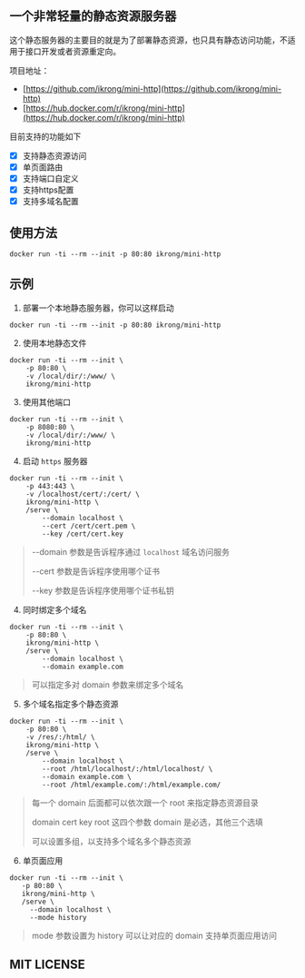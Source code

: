 ## 一个非常轻量的静态资源服务器

这个静态服务器的主要目的就是为了部署静态资源，也只具有静态访问功能，不适用于接口开发或者资源重定向。

项目地址：

* [https://github.com/ikrong/mini-http](https://github.com/ikrong/mini-http)
* [https://hub.docker.com/r/ikrong/mini-http](https://hub.docker.com/r/ikrong/mini-http)

目前支持的功能如下

- [x] 支持静态资源访问
- [x] 单页面路由
- [x] 支持端口自定义
- [x] 支持https配置
- [x] 支持多域名配置

## 使用方法

```shell
docker run -ti --rm --init -p 80:80 ikrong/mini-http
```

## 示例

1. 部署一个本地静态服务器，你可以这样启动

```shell
docker run -ti --rm --init -p 80:80 ikrong/mini-http
```

2. 使用本地静态文件

```shell
docker run -ti --rm --init \
    -p 80:80 \
    -v /local/dir/:/www/ \
    ikrong/mini-http
```

3. 使用其他端口

```shell
docker run -ti --rm --init \
    -p 8080:80 \
    -v /local/dir/:/www/ \
    ikrong/mini-http
```

4. 启动 `https` 服务器

```shell
docker run -ti --rm --init \
    -p 443:443 \
    -v /localhost/cert/:/cert/ \
    ikrong/mini-http \
    /serve \
        --domain localhost \
        --cert /cert/cert.pem \
        --key /cert/cert.key
```

> --domain 参数是告诉程序通过 `localhost` 域名访问服务
> 
> --cert 参数是告诉程序使用哪个证书
> 
> --key 参数是告诉程序使用哪个证书私钥
> 

4. 同时绑定多个域名


```shell
docker run -ti --rm --init \
    -p 80:80 \
    ikrong/mini-http \
    /serve \
        --domain localhost \
        --domain example.com
```

> 可以指定多对 domain 参数来绑定多个域名

5. 多个域名指定多个静态资源

```shell
docker run -ti --rm --init \
    -p 80:80 \
    -v /res/:/html/ \
    ikrong/mini-http \
    /serve \
        --domain localhost \
        --root /html/localhost/:/html/localhost/ \
        --domain example.com \
        --root /html/example.com/:/html/example.com/
```

> 每一个 domain 后面都可以依次跟一个 root 来指定静态资源目录
>
> domain cert key root 这四个参数 domain 是必选，其他三个选填
>
> 可以设置多组，以支持多个域名多个静态资源

6. 单页面应用

```shell
docker run -ti --rm --init \
   -p 80:80 \
   ikrong/mini-http \
   /serve \
     --domain localhost \
     --mode history
```

> mode 参数设置为 history 可以让对应的 domain 支持单页面应用访问

## MIT LICENSE